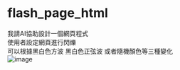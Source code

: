 # flash_page_html  
我請AI協助設計一個網頁程式  
使用者設定網頁進行閃爍  
可以根據黑白色方波 黑白色正弦波 或者隨機顏色等三種變化  
![image](https://github.com/user-attachments/assets/77034b65-a154-4038-bfc0-e2e6b100fbbe)
